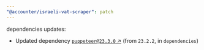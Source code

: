 ```yaml
---
"@accounter/israeli-vat-scraper": patch
---
```

dependencies updates:
  - Updated dependency [`puppeteer@23.3.0` ↗︎](https://www.npmjs.com/package/puppeteer/v/23.3.0) (from `23.2.2`, in `dependencies`)
